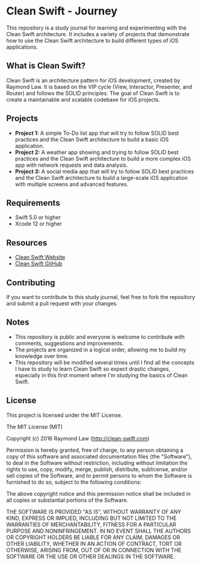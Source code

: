 # Clean Swift - Journey

This repository is a study journal for learning and experimenting with the Clean Swift architecture. It includes a variety of projects that demonstrate how to use the Clean Swift architecture to build different types of iOS applications.

## What is Clean Swift?

Clean Swift is an architecture pattern for iOS development, created by Raymond Law. It is based on the VIP cycle (View, Interactor, Presenter, and Router) and follows the SOLID principles. The goal of Clean Swift is to create a maintainable and scalable codebase for iOS projects.

## Projects

- **Project 1:** A simple To-Do list app that will try to follow SOLID best practices and the Clean Swift architecture to build a basic iOS application.
- **Project 2:** A weather app showing and trying to follow SOLID best practices and the Clean Swift architecture to build a more complex iOS app with network requests and data analysis.
- **Project 3:** A social media app that will try to follow SOLID best practices and the Clean Swift architecture to build a large-scale iOS application with multiple screens and advanced features.

## Requirements
- Swift 5.0 or higher
- Xcode 12 or higher

## Resources

- [Clean Swift Website](https://clean-swift.com/)
- [Clean Swift GitHub](https://github.com/Clean-Swift/CleanStore)

## Contributing

If you want to contribute to this study journal, feel free to fork the repository and submit a pull request with your changes.

## Notes
- This repository is public and everyone is welcome to contribute with comments, suggestions and improvements.
- The projects are organized in a logical order, allowing me to build my knowledge over time.
- This repository will be modified several times until I find all the concepts I have to study to learn Clean Swift so expect drastic changes, especially in this first moment where I'm studying the basics of Clean Swift.

## License

This project is licensed under the MIT License.

The MIT License (MIT)

Copyright (c) 2016 Raymond Law (http://clean-swift.com)

Permission is hereby granted, free of charge, to any person obtaining a copy
of this software and associated documentation files (the "Software"), to deal
in the Software without restriction, including without limitation the rights
to use, copy, modify, merge, publish, distribute, sublicense, and/or sell
copies of the Software, and to permit persons to whom the Software is
furnished to do so, subject to the following conditions:

The above copyright notice and this permission notice shall be included in all
copies or substantial portions of the Software.

THE SOFTWARE IS PROVIDED "AS IS", WITHOUT WARRANTY OF ANY KIND, EXPRESS OR
IMPLIED, INCLUDING BUT NOT LIMITED TO THE WARRANTIES OF MERCHANTABILITY,
FITNESS FOR A PARTICULAR PURPOSE AND NONINFRINGEMENT. IN NO EVENT SHALL THE
AUTHORS OR COPYRIGHT HOLDERS BE LIABLE FOR ANY CLAIM, DAMAGES OR OTHER
LIABILITY, WHETHER IN AN ACTION OF CONTRACT, TORT OR OTHERWISE, ARISING FROM,
OUT OF OR IN CONNECTION WITH THE SOFTWARE OR THE USE OR OTHER DEALINGS IN THE
SOFTWARE.


